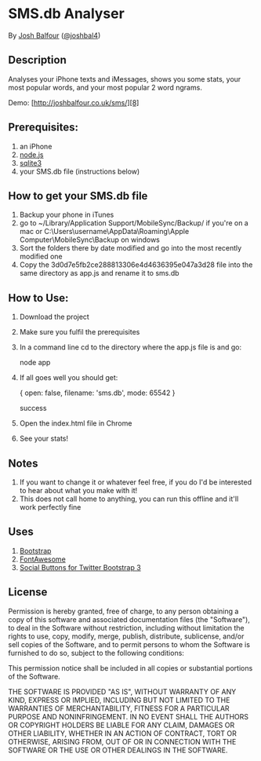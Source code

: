 SMS.db Analyser
===============

By [Josh Balfour][1] ([@joshbal4][2])

Description
-----------

Analyses your iPhone texts and iMessages, shows you some stats, your most popular words, and your most popular 2 word ngrams.

Demo: [http://joshbalfour.co.uk/sms/][8]

Prerequisites:
-----------

 1. an iPhone
 2. [node.js][3]
 3. [sqlite3][4]
 4. your SMS.db file (instructions below)

How to get your SMS.db file
---------------------------

 1. Backup your phone in iTunes
 2. go to ~/Library/Application Support/MobileSync/Backup/ if you're on a mac or C:\Users\username\AppData\Roaming\Apple Computer\MobileSync\Backup on windows
 3. Sort the folders there by date modified and go into the most recently modified one
 4. Copy the 3d0d7e5fb2ce288813306e4d4636395e047a3d28 file into the same directory as app.js and rename it to sms.db

How to Use:
-----------

 1. Download the project
 2. Make sure you fulfil the prerequisites
 3. In a command line cd to the directory where the app.js file is and go:

    node app
    

 4. If all goes well you should get:

     { open: false, filename: 'sms.db', mode: 65542 }

     success
 5. Open the index.html file in Chrome
 6. See your stats!  

Notes
-----------
 1. If you want to change it or whatever feel free,  if you do I'd be interested to hear about what you make with it!
 2. This does not call home to anything, you can run this offline and it'll work perfectly fine  

Uses
-----------

 1. [Bootstrap][5]
 2. [FontAwesome][6]
 3. [Social Buttons for Twitter Bootstrap 3][7]  

License
-----------

Permission is hereby granted, free of charge, to any person obtaining a copy
of this software and associated documentation files (the "Software"), to deal
in the Software without restriction, including without limitation the rights
to use, copy, modify, merge, publish, distribute, sublicense, and/or sell
copies of the Software, and to permit persons to whom the Software is
furnished to do so, subject to the following conditions:

This permission notice shall be included in all copies or substantial portions of the Software.

THE SOFTWARE IS PROVIDED "AS IS", WITHOUT WARRANTY OF ANY KIND, EXPRESS OR
IMPLIED, INCLUDING BUT NOT LIMITED TO THE WARRANTIES OF MERCHANTABILITY,
FITNESS FOR A PARTICULAR PURPOSE AND NONINFRINGEMENT. IN NO EVENT SHALL THE
AUTHORS OR COPYRIGHT HOLDERS BE LIABLE FOR ANY CLAIM, DAMAGES OR OTHER
LIABILITY, WHETHER IN AN ACTION OF CONTRACT, TORT OR OTHERWISE, ARISING FROM,
OUT OF OR IN CONNECTION WITH THE SOFTWARE OR THE USE OR OTHER DEALINGS IN
THE SOFTWARE.


  [1]: http://joshbalfour.co.uk
  [2]: http://twitter.com/joshbal4
  [3]: https://npmjs.org/package/sqlite3
  [4]: https://npmjs.org/package/sqlite3
  [5]: http://getbootstrap.com/
  [6]: http://fontawesome.io/
  [7]: http://noizwaves.github.io/bootstrap-social-buttons/3/
  [8]: http://joshbalfour.co.uk/sms/
